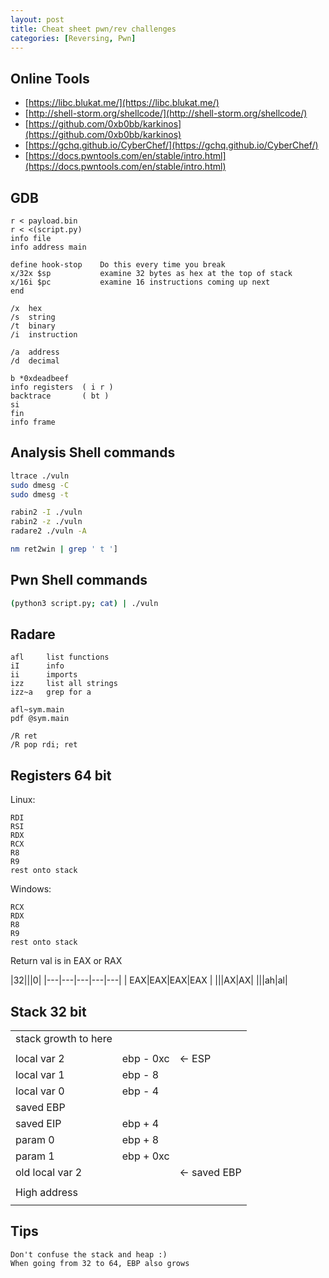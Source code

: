 ```yaml
---
layout: post
title: Cheat sheet pwn/rev challenges
categories: [Reversing, Pwn]
---
```



## Online Tools

- [https://libc.blukat.me/](https://libc.blukat.me/)
- [http://shell-storm.org/shellcode/](http://shell-storm.org/shellcode/)
- [https://github.com/0xb0bb/karkinos](https://github.com/0xb0bb/karkinos)
- [https://gchq.github.io/CyberChef/](https://gchq.github.io/CyberChef/)
- [https://docs.pwntools.com/en/stable/intro.html](https://docs.pwntools.com/en/stable/intro.html)

## GDB

```gdb
r < payload.bin
r < <(script.py)
info file
info address main
```

```gdb
define hook-stop    Do this every time you break
x/32x $sp           examine 32 bytes as hex at the top of stack
x/16i $pc           examine 16 instructions coming up next
end
```

```gdb
/x  hex
/s  string
/t  binary
/i  instruction

/a  address
/d  decimal
```

```gdb
b *0xdeadbeef
info registers  ( i r )
backtrace       ( bt )
si
fin
info frame
```

## Analysis Shell commands

```bash
ltrace ./vuln
sudo dmesg -C
sudo dmesg -t

rabin2 -I ./vuln
rabin2 -z ./vuln
radare2 ./vuln -A

nm ret2win | grep ' t ']
```

## Pwn Shell commands

```bash
(python3 script.py; cat) | ./vuln
```

## Radare

```r2
afl     list functions
iI      info
ii      imports
izz     list all strings
izz~a   grep for a

afl~sym.main
pdf @sym.main

/R ret
/R pop rdi; ret
```

## Registers 64 bit

Linux:

```plaintext
RDI
RSI
RDX
RCX
R8
R9
rest onto stack
```

Windows:

```plaintext
RCX
RDX
R8
R9
rest onto stack
```

Return val is in EAX or RAX

|32|||0|
|---|---|---|---|---|
| EAX|EAX|EAX|EAX |
|||AX|AX|
|||ah|al|

## Stack 32 bit

||||
|---|---|---|
|stack growth to here|||
||||
|local var 2|ebp - 0xc| <- ESP|
|local var 1|ebp - 8||
|local var 0|ebp - 4||
|saved EBP||
|saved EIP|ebp + 4||
|param 0|ebp + 8||
|param 1|ebp + 0xc||
|old local var 2|| <- saved EBP|
||||
|High address|||
||||

## Tips

```plaintext
Don't confuse the stack and heap :)
When going from 32 to 64, EBP also grows
```
